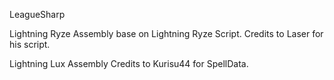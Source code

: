 LeagueSharp

Lightning Ryze Assembly base on Lightning Ryze Script. 
Credits to Laser for his script.

Lightning Lux Assembly
Credits to Kurisu44 for SpellData.
